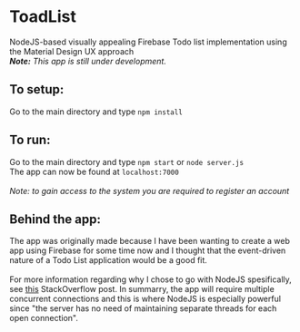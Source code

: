 # ToadList
NodeJS-based visually appealing Firebase Todo list implementation using the Material Design UX approach<br/>
<i><b>Note:</b> This app is still under development.</i>

## To setup:
Go to the main directory and type `npm install`

## To run:
Go to the main directory and type `npm start` or `node server.js`<br/>
The app can now be found at `localhost:7000`<br/>
<br/>
<i>Note: to gain access to the system you are required to register an account</i>

## Behind the app:
The app was originally made because I have been wanting to create a web app using Firebase for some time now and I thought that the event-driven nature of a Todo List application would be a good fit.<br/>
<br/>
For more information regarding why I chose to go with NodeJS spesifically, see <a href = "https://stackoverflow.com/a/5062670" target = "_blank">this</a> StackOverflow post. In summarry, the app will require multiple concurrent connections and this is where NodeJS is especially powerful since "the server has no need of maintaining separate threads for each open connection".
